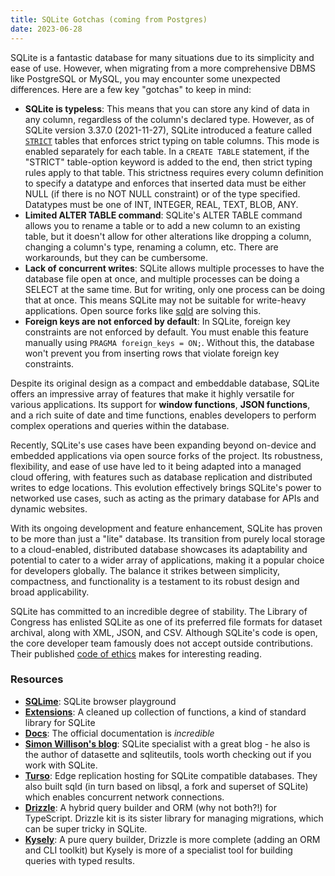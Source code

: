 ```yaml
---
title: SQLite Gotchas (coming from Postgres)
date: 2023-06-28
---
```


SQLite is a fantastic database for many situations due to its simplicity and ease of use. However,
when migrating from a more comprehensive DBMS like PostgreSQL or MySQL, you may encounter some
unexpected differences. Here are a few key "gotchas" to keep in mind:

- **SQLite is typeless**: This means that you can store any kind of data in any column, regardless
  of the column's declared type. However, as of SQLite version 3.37.0 (2021-11-27), SQLite
  introduced a feature called [`STRICT`](https://sqlite.org/stricttables.html) tables that enforces
  strict typing on table columns. This mode is enabled separately for each table. In a
  `CREATE TABLE` statement, if the "STRICT" table-option keyword is added to the end, then strict
  typing rules apply to that table. This strictness requires every column definition to specify a
  datatype and enforces that inserted data must be either NULL (if there is no NOT NULL constraint)
  or of the type specified. Datatypes must be one of INT, INTEGER, REAL, TEXT, BLOB, ANY.
- **Limited ALTER TABLE command**: SQLite's ALTER TABLE command allows you to rename a table or to
  add a new column to an existing table, but it doesn't allow for other alterations like dropping a
  column, changing a column's type, renaming a column, etc. There are workarounds, but they can be
  cumbersome.
- **Lack of concurrent writes**: SQLite allows multiple processes to have the database file open at
  once, and multiple processes can be doing a SELECT at the same time. But for writing, only one
  process can be doing that at once. This means SQLite may not be suitable for write-heavy
  applications. Open source forks like [sqld](https://github.com/libsql/sqld) are solving this.
- **Foreign keys are not enforced by default**: In SQLite, foreign key constraints are not enforced
  by default. You must enable this feature manually using `PRAGMA foreign_keys = ON;`. Without this,
  the database won't prevent you from inserting rows that violate foreign key constraints.

Despite its original design as a compact and embeddable database, SQLite offers an impressive array
of features that make it highly versatile for various applications. Its support for **window
functions**, **JSON functions**, and a rich suite of date and time functions, enables developers to
perform complex operations and queries within the database.

Recently, SQLite's use cases have been expanding beyond on-device and embedded applications via open
source forks of the project. Its robustness, flexibility, and ease of use have led to it being
adapted into a managed cloud offering, with features such as database replication and distributed
writes to edge locations. This evolution effectively brings SQLite's power to networked use cases,
such as acting as the primary database for APIs and dynamic websites.

With its ongoing development and feature enhancement, SQLite has proven to be more than just a
"lite" database. Its transition from purely local storage to a cloud-enabled, distributed database
showcases its adaptability and potential to cater to a wider array of applications, making it a
popular choice for developers globally. The balance it strikes between simplicity, compactness, and
functionality is a testament to its robust design and broad applicability.

SQLite has committed to an incredible degree of stability. The Library of Congress has enlisted
SQLite as one of its preferred file formats for dataset archival, along with XML, JSON, and CSV.
Although SQLite's code is open, the core developer team famously does not accept outside
contributions. Their published [code of ethics](https://sqlite.org/codeofethics.html) makes for
interesting reading.

### Resources

- **[SQLime](https://sqlime.org/about.html)**: SQLite browser playground
- **[Extensions](https://github.com/nalgeon/sqlean)**: A cleaned up collection of functions, a kind
  of standard library for SQLite
- **[Docs](https://sqlite.org/docs.html)**: The official documentation is _incredible_
- **[Simon Willison's blog](https://simonwillison.net/tags/sqlite/)**: SQLite specialist with a
  great blog - he also is the author of datasette and sqliteutils, tools worth checking out if you
  work with SQLite.
- **[Turso](http://turso.tech)**: Edge replication hosting for SQLite compatible databases. They
  also built sqld (in turn based on libsql, a fork and superset of SQLite) which enables concurrent
  network connections.
- **[Drizzle](https://orm.drizzle.team)**: A hybrid query builder and ORM (why not both?!) for
  TypeScript. Drizzle kit is its sister library for managing migrations, which can be super tricky
  in SQLite.
- **[Kysely](https://kysely-org.github.io/kysely/index.html)**: A pure query builder, Drizzle is
  more complete (adding an ORM and CLI toolkit) but Kysely is more of a specialist tool for building
  queries with typed results.
